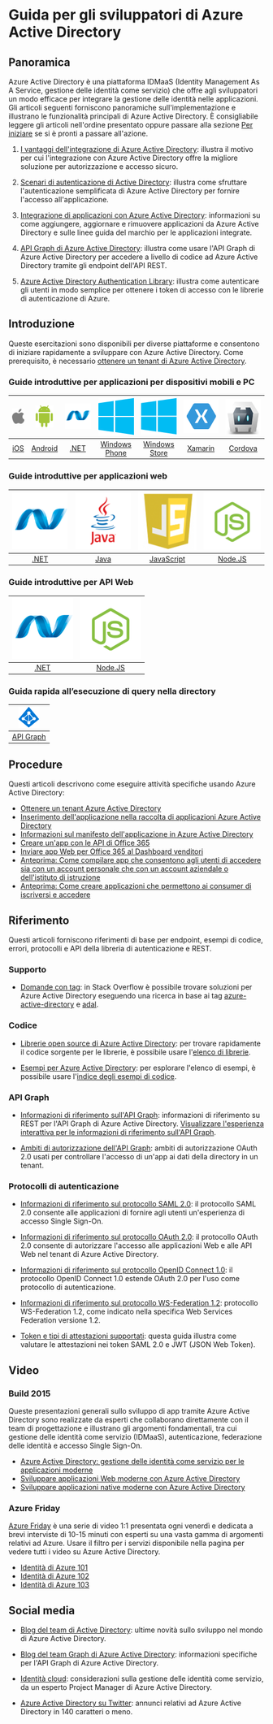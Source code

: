<properties
   pageTitle="Guida per gli sviluppatori di Azure Active Directory | Microsoft Azure"
   description="Questo articolo fornisce una guida completa alle risorse dedicate agli sviluppatori per Azure Active Directory."
   services="active-directory"
   documentationCenter="dev-center-name"
   authors="msmbaldwin"
   manager="mbaldwin"
   editor=""/>

<tags
   ms.service="active-directory"
   ms.devlang="na"
   ms.topic="article"
   ms.tgt_pltfrm="na"
   ms.workload="identity"
   ms.date="11/06/2015"
   ms.author="mbaldwin"/>


# Guida per gli sviluppatori di Azure Active Directory

## Panoramica
Azure Active Directory è una piattaforma IDMaaS (Identity Management As A Service, gestione delle identità come servizio) che offre agli sviluppatori un modo efficace per integrare la gestione delle identità nelle applicazioni. Gli articoli seguenti forniscono panoramiche sull'implementazione e illustrano le funzionalità principali di Azure Active Directory. È consigliabile leggere gli articoli nell'ordine presentato oppure passare alla sezione [Per iniziare](#getting-started) se si è pronti a passare all'azione.


1. [I vantaggi dell'integrazione di Azure Active Directory](active-directory-how-to-integrate.md): illustra il motivo per cui l'integrazione con Azure Active Directory offre la migliore soluzione per autorizzazione e accesso sicuro.

1. [Scenari di autenticazione di Active Directory](active-directory-authentication-scenarios.md): illustra come sfruttare l'autenticazione semplificata di Azure Active Directory per fornire l'accesso all'applicazione.

1. [Integrazione di applicazioni con Azure Active Directory](active-directory-integrating-applications.md): informazioni su come aggiungere, aggiornare e rimuovere applicazioni da Azure Active Directory e sulle linee guida del marchio per le applicazioni integrate.

1. [API Graph di Azure Active Directory](active-directory-graph-api.md): illustra come usare l'API Graph di Azure Active Directory per accedere a livello di codice ad Azure Active Directory tramite gli endpoint dell'API REST.

1. [Azure Active Directory Authentication Library](active-directory-authentication-libraries.md): illustra come autenticare gli utenti in modo semplice per ottenere i token di accesso con le librerie di autenticazione di Azure.


## Introduzione

Queste esercitazioni sono disponibili per diverse piattaforme e consentono di iniziare rapidamente a sviluppare con Azure Active Directory. Come prerequisito, è necessario [ottenere un tenant di Azure Active Directory](active-directory-howto-tenant.md).

### Guide introduttive per applicazioni per dispositivi mobili e PC

|[![iOS](./media/active-directory-developers-guide/ios.png)](active-directory-devquickstarts-ios.md)|[![Android](./media/active-directory-developers-guide/android.png)](active-directory-devquickstarts-android.md)|[![.NET](./media/active-directory-developers-guide/net.png)](active-directory-devquickstarts-dotnet.md)| [![Windows Phone](./media/active-directory-developers-guide/windows.png)](active-directory-devquickstarts-windowsphone.md)|[![Windows Store](./media/active-directory-developers-guide/windows.png)](active-directory-devquickstarts-windowsstore.md)|[![Xamarin](./media/active-directory-developers-guide/xamarin.png)](active-directory-devquickstarts-xamarin.md)|[![Cordova](./media/active-directory-developers-guide/cordova.png)](active-directory-devquickstarts-cordova.md)
|:--:|:--:|:--:|:--:|:--:|:--:|:--:
|[iOS](active-directory-devquickstarts-ios.md)|[Android](active-directory-devquickstarts-android.md)|[.NET](active-directory-devquickstarts-dotnet.md)|[Windows Phone](active-directory-devquickstarts-windowsphone.md)|[Windows Store](active-directory-devquickstarts-windowsstore.md)|[Xamarin](active-directory-devquickstarts-xamarin.md)|[Cordova](active-directory-devquickstarts-cordova.md)

### Guide introduttive per applicazioni web

|[![.NET](./media/active-directory-developers-guide/net.png)](active-directory-devquickstarts-webapp-dotnet.md)|[![Java](./media/active-directory-developers-guide/java.png)](active-directory-devquickstarts-webapp-java.md)|[![JavaScript](./media/active-directory-developers-guide/javascript.png)](active-directory-devquickstarts-angular.md)|[![Node.js](./media/active-directory-developers-guide/nodejs.png)](active-directory-devquickstarts-openidconnect-nodejs.md)
|:--:|:--:|:--:|:--:|
|[.NET](active-directory-devquickstarts-webapp-dotnet.md)|[Java](active-directory-devquickstarts-webapp-java.md)|[JavaScript](active-directory-devquickstarts-angular.md)|[Node.JS](active-directory-devquickstarts-openidconnect-nodejs.md)

### Guide introduttive per API Web

|[![.NET](./media/active-directory-developers-guide/net.png)](active-directory-devquickstarts-webapi-dotnet.md)|[![Node.js](./media/active-directory-developers-guide/nodejs.png)](active-directory-devquickstarts-webapi-nodejs.md)
|:--:|:--:|
|[.NET](active-directory-devquickstarts-webapi-dotnet.md)|[Node.JS](active-directory-devquickstarts-webapi-nodejs.md)

### Guida rapida all’esecuzione di query nella directory

| [![.NET](./media/active-directory-developers-guide/graph.png)](active-directory-graph-api-quickstart.md)|
|:--:|
|[API Graph](active-directory-graph-api-quickstart.md)|

## Procedure

Questi articoli descrivono come eseguire attività specifiche usando Azure Active Directory:

- [Ottenere un tenant Azure Active Directory](active-directory-howto-tenant.md)
- [Inserimento dell'applicazione nella raccolta di applicazioni Azure Active Directory](active-directory-app-gallery-listing.md)
- [Informazioni sul manifesto dell'applicazione in Azure Active Directory](active-directory-application-manifest.md)
- [Creare un'app con le API di Office 365](https://msdn.microsoft.com/office/office365/howto/getting-started-Office-365-APIs)
- [Inviare app Web per Office 365 al Dashboard venditori](https://msdn.microsoft.com/office/office365/howto/submit-web-apps-seller-dashboard)
- [Anteprima: Come compilare app che consentono agli utenti di accedere sia con un account personale che con un account aziendale o dell'istituto di istruzione](active-directory-appmodel-v2-overview.md)
- [Anteprima: Come creare applicazioni che permettono ai consumer di iscriversi e accedere](active-directory-b2c-overview.md)


## Riferimento

Questi articoli forniscono riferimenti di base per endpoint, esempi di codice, errori, protocolli e API della libreria di autenticazione e REST.

###  Supporto
- [Domande con tag](http://stackoverflow.com/questions/tagged/azure-active-directory): in Stack Overflow è possibile trovare soluzioni per Azure Active Directory eseguendo una ricerca in base ai tag [azure-active-directory](http://stackoverflow.com/questions/tagged/azure-active-directory) e [adal](http://stackoverflow.com/questions/tagged/adal).

### Codice

- [Librerie open source di Azure Active Directory](http://github.com/AzureAD): per trovare rapidamente il codice sorgente per le librerie, è possibile usare l'[elenco di librerie](active-directory-authentication-libraries.md).

- [Esempi per Azure Active Directory](http://github.com/AzureADSamples): per esplorare l'elenco di esempi, è possibile usare l'[indice degli esempi di codice](active-directory-code-samples.md).


### API Graph

- [Informazioni di riferimento sull'API Graph](https://msdn.microsoft.com/library/azure/hh974476.aspx): informazioni di riferimento su REST per l'API Graph di Azure Active Directory. [Visualizzare l'esperienza interattiva per le informazioni di riferimento sull'API Graph](https://msdn.microsoft.com/Library/Azure/Ad/Graph/api/api-catalog).

- [Ambiti di autorizzazione dell'API Graph](https://msdn.microsoft.com/Library/Azure/Ad/Graph/api/graph-api-permission-scopes): ambiti di autorizzazione OAuth 2.0 usati per controllare l'accesso di un'app ai dati della directory in un tenant.


### Protocolli di autenticazione

- [Informazioni di riferimento sul protocollo SAML 2.0](https://msdn.microsoft.com/library/azure/dn195591.aspx): il protocollo SAML 2.0 consente alle applicazioni di fornire agli utenti un'esperienza di accesso Single Sign-On.


- [Informazioni di riferimento sul protocollo OAuth 2.0](https://msdn.microsoft.com/library/azure/dn645545.aspx): il protocollo OAuth 2.0 consente di autorizzare l'accesso alle applicazioni Web e alle API Web nel tenant di Azure Active Directory.


- [Informazioni di riferimento sul protocollo OpenID Connect 1.0](https://msdn.microsoft.com/library/azure/dn645541.aspx): il protocollo OpenID Connect 1.0 estende OAuth 2.0 per l'uso come protocollo di autenticazione.


- [Informazioni di riferimento sul protocollo WS-Federation 1.2](https://msdn.microsoft.com/library/azure/dn903702.aspx): protocollo WS-Federation 1.2, come indicato nella specifica Web Services Federation versione 1.2.

- [Token e tipi di attestazioni supportati](active-directory-token-and-claims.md): questa guida illustra come valutare le attestazioni nei token SAML 2.0 e JWT (JSON Web Token).

## Video

### Build 2015

Queste presentazioni generali sullo sviluppo di app tramite Azure Active Directory sono realizzate da esperti che collaborano direttamente con il team di progettazione e illustrano gli argomenti fondamentali, tra cui gestione delle identità come servizio (IDMaaS), autenticazione, federazione delle identità e accesso Single Sign-On.

- [Azure Active Directory: gestione delle identità come servizio per le applicazioni moderne](http://azure.microsoft.com/documentation/videos/build-2015-azure-active-directory-identity-management-as-a-service-for-modern-applications)
- [Sviluppare applicazioni Web moderne con Azure Active Directory](http://azure.microsoft.com/documentation/videos/build-2015-develop-modern-web-applications-with-azure-active-directory)
- [Sviluppare applicazioni native moderne con Azure Active Directory](http://azure.microsoft.com/documentation/videos/build-2015-develop-modern-native-applications-with-azure-active-directory)

### Azure Friday
[Azure Friday](http://azure.microsoft.com/documentation/videos/azure-friday/) è una serie di video 1:1 presentata ogni venerdì e dedicata a brevi interviste di 10-15 minuti con esperti su una vasta gamma di argomenti relativi ad Azure. Usare il filtro per i servizi disponibile nella pagina per vedere tutti i video su Azure Active Directory.

- [Identità di Azure 101](http://azure.microsoft.com/documentation/videos/azure-identity-basics/)
- [Identità di Azure 102](http://azure.microsoft.com/documentation/videos/azure-identity-creating-active-directory/)
- [Identità di Azure 103](http://azure.microsoft.com/documentation/videos/azure-identity-application-to-authenticate/)

## Social media

- [Blog del team di Active Directory](http://blogs.technet.com/b/ad/): ultime novità sullo sviluppo nel mondo di Azure Active Directory.

- [Blog del team Graph di Azure Active Directory](http://blogs.msdn.com/b/aadgraphteam): informazioni specifiche per l'API Graph di Azure Active Directory.

- [Identità cloud](http://www.cloudidentity.net): considerazioni sulla gestione delle identità come servizio, da un esperto Project Manager di Azure Active Directory.

- [Azure Active Directory su Twitter](https://twitter.com/azuread): annunci relativi ad Azure Active Directory in 140 caratteri o meno.

<!---HONumber=Nov15_HO3-->